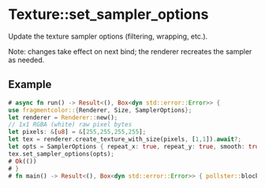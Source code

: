 # Texture::set_sampler_options

Update the texture sampler options (filtering, wrapping, etc.).

Note: changes take effect on next bind; the renderer recreates the sampler as needed.

## Example

```rust
# async fn run() -> Result<(), Box<dyn std::error::Error>> {
use fragmentcolor::{Renderer, Size, SamplerOptions};
let renderer = Renderer::new();
// 1x1 RGBA (white) raw pixel bytes
let pixels: &[u8] = &[255,255,255,255];
let tex = renderer.create_texture_with_size(pixels, [1,1]).await?;
let opts = SamplerOptions { repeat_x: true, repeat_y: true, smooth: true, compare: None };
tex.set_sampler_options(opts);
# Ok(())
# }
# fn main() -> Result<(), Box<dyn std::error::Error>> { pollster::block_on(run()) }
```
